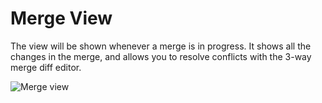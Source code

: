 # Merge View
The view will be shown whenever a merge is in progress. It shows all the changes in the merge, and allows you to resolve conflicts with the 3-way merge diff editor.

<img src="/assets/docs/ui-merge.png" class="fit-image" alt="Merge view">
